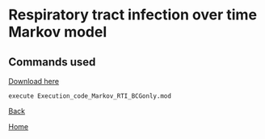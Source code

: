 # Respiratory tract infection over time Markov model

## Commands used

<a download="command_Markov_RTI_BCGonly" href="./command_Markov_RTI_BCGonly.txt">Download here</a>

```
execute Execution_code_Markov_RTI_BCGonly.mod
```

[Back](../rti_markov_main)

[Home](../../model-library.github.io/)
